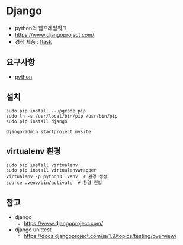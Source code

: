 # Django
* python의 웹프레임워크
* https://www.djangoproject.com/
* 경쟁 제품 : [flask](http://flask.pocoo.org/)

## 요구사항
* [python](https://python.org)


## 설치
```
sudo pip install --upgrade pip
sudo ln -s /usr/local/bin/pip /usr/bin/pip
sudo pip install django

django-admin startproject mysite
```

## virtualenv 환경
```
sudo pip install virtualenv
sudo pip install virtualenvwrapper
virtualenv -p python3 .venv  # 환경 생성
source .venv/bin/activate  # 환경 진입
```

## 참고
* django 
  * https://www.djangoproject.com/
* django unittest
  * https://docs.djangoproject.com/ja/1.9/topics/testing/overview/